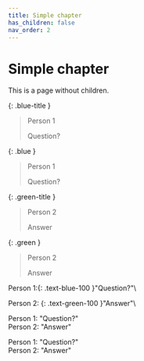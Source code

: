 ```yaml
---
title: Simple chapter
has_children: false
nav_order: 2
---
```


# Simple chapter
This is a page without children.


{: .blue-title }
> Person 1
>
> Question?

{: .blue }
> Person 1
>
> Question?

{: .green-title }
> Person 2
>
> Answer

{: .green }
> Person 2
>
> Answer

 Person 1:{: .text-blue-100 }"Question?"\

 Person 2:
{: .text-green-100 }"Answer"\

Person 1: "Question?"\
Person 2: "Answer"

Person 1: "Question?"\
Person 2: "Answer"